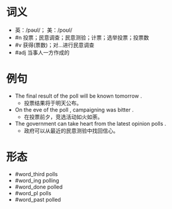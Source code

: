 # 词义
- 英：/pəʊl/； 美：/poʊl/
- #n 投票；民意调查；民意测验；计票；选举投票；投票数
- #v 获得(票数)；对…进行民意调查
- #adj 当事人一方作成的
# 例句
- The final result of the poll will be known tomorrow .
	- 投票结果将于明天公布。
- On the eve of the poll , campaigning was bitter .
	- 在投票前夕，竞选活动如火如荼。
- The government can take heart from the latest opinion polls .
	- 政府可以从最近的民意测验中找回信心。
# 形态
- #word_third polls
- #word_ing polling
- #word_done polled
- #word_pl polls
- #word_past polled
